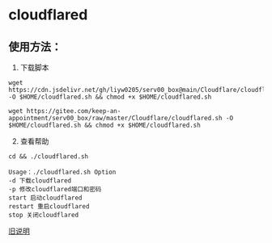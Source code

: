# cloudflared

## 使用方法：

1. 下载脚本
```地址1
wget https://cdn.jsdelivr.net/gh/liyw0205/serv00_box@main/Cloudflare/cloudflared.sh -O $HOME/cloudflared.sh && chmod +x $HOME/cloudflared.sh
```
```地址2
wget https://gitee.com/keep-an-appointment/serv00_box/raw/master/Cloudflare/cloudflared.sh -O $HOME/cloudflared.sh && chmod +x $HOME/cloudflared.sh
```

2. 查看帮助
```
cd && ./cloudflared.sh
```

```
Usage：./cloudflared.sh Option
-d 下载cloudflared
-p 修改cloudflared端口和密码
start 启动cloudflared
restart 重启cloudflared
stop 关闭cloudflared
```

[旧说明](Cloudflare/README_out.md)